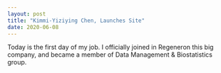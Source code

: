 ```yaml
---
layout: post
title: "Kimmi-Yiziying Chen, Launches Site"
date: 2020-06-08
---
```


Today is the first day of my job. I officially joined in Regeneron this big company, and became a member of Data Management & Biostatistics group. 
